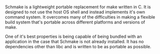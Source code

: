 Schmake is a lightweight portable replacement for make written in C. It is designed to not use the host OS shell and instead implements it's own command system. It overcomes many of the difficulties in making a flexible build system that's portable across different platforms and versions of make.

One of it's best properties is being capable of being bundled with an application in the case that Schmake is not already installed. It has no dependencies other than libc and is written to be as portable as possible.